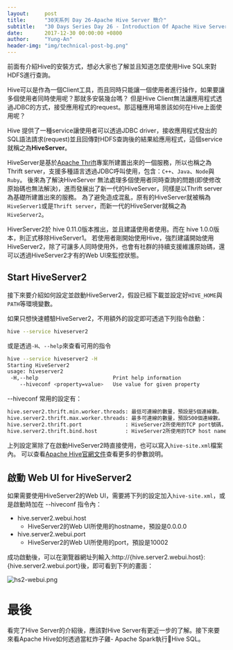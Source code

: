 ```yaml
---
layout:     post
title:      "30天系列 Day 26-Apache Hive Server 簡介"
subtitle:   "30 Days Series Day 26 - Introduction Of Apache Hive Server"
date:       2017-12-30 00:00:00 +0800
author:     "Yung-An"
header-img: "img/technical-post-bg.png"
---
```


前面有介紹Hive的安裝方式，想必大家也了解並且知道怎麼使用Hive SQL來對HDFS進行查詢。

Hive可以是作為一個Client工具，而且同時只能讓一個使用者進行操作，如果要讓多個使用者同時使用呢？那就多安裝幾台嗎？
但是Hive Client無法讓應用程式透過JDBC的方式，接受應用程式的request。那這種應用場景該如何在Hive上面使用呢？

Hive 提供了一種service讓使用者可以透過JDBC driver，接收應用程式發出的SQL語法請求(request)並且回傳對HDFS查詢後的結果給應用程式，這個service就稱之為**HiveServer**。 

HiveServer是基於[Apache Thrift][apache_thrift]專案所建置出來的一個服務，所以也稱之為Thrift server，支援多種語言透過JDBC呼叫使用，包含：`C++`、`Java`、`Node`與`Ruby`。
後來為了解決HiveServer 無法處理多個使用者同時查詢的問題(即使修改原始碼也無法解決)，進而發展出了新一代的HiveServer，同樣是以Thrift server為基礎所建置出來的服務。
為了避免造成混亂，原有的HiveServer就被稱為`HiveServer1`或是`Thrift server`，而新一代的HiveServer就稱之為`HiveServer2`。

HiverServer2於 hive 0.11.0版本推出，並且建議使用者使用。而在 hive 1.0.0版本，則正式移除HiveServer1。
若使用者剛開始使用Hive，強烈建議開始使用HiveServer2，除了可讓多人同時使用外，也會有社群的持續支援維護原始碼，還可以透過HiveServer2才有的Web UI來監控狀態。

## Start HiveServer2

接下來要介紹如何設定並啟動HiveServer2，假設已經下載並設定好`HIVE_HOME`與`PATH`等環境變數。

如果只想快速體驗HiveServer2，不用額外的設定即可透過下列指令啟動：

```bash
hive --service hiveserver2
```

或是透過`-H`、`--help`來查看可用的指令

```bash
hive --service hiveserver2 -H
Starting HiveServer2
usage: hiveserver2
 -H,--help                        Print help information
    --hiveconf <property=value>   Use value for given property
```

--hiveconf 常用的設定有：

```bash
hive.server2.thrift.min.worker.threads: 最低可連線的數量，預設是5個連線數。
hive.server2.thrift.max.worker.threads: 最多可連線的數量，預設500個連線數。
hive.server2.thrift.port              : HiveServer2所使用的TCP port號碼，預設是10000.
hive.server2.thrift.bind.host         : HiveServer2所使用的TCP host name，預設是localhost
```

上列設定黨除了在啟動HiveServer2時直接使用，也可以寫入`hive-site.xml`檔案內。
可以查看[Apache Hive官網文件][hiverserver2_config]查看更多的參數說明。

## 啟動 Web UI for HiveServer2

如果需要使用HiveServer2的Web UI，需要將下列的設定加入`hive-site.xml`，或是啟動時加在 --hiveconf 指令內：

* hive.server2.webui.host
  * HiveServer2的Web UI所使用的hostname，預設是0.0.0.0
* hive.server2.webui.port
  * HiveServer2的Web UI所使用的port，預設是10002

成功啟動後，可以在瀏覽器網址列輸入:http://{hive.server2.webui.host}:{hive.server2.webui.port}後，即可看到下列的畫面：

![hs2-webui.png](https://raw.githubusercontent.com/mathsigit/blog_page/gh-pages/img/30_days/hs2-webui.png)

# 最後

看完了Hive Server的介紹後，應該對Hive Server有更近一步的了解。接下來要來看Apache Hive如何透過當紅炸子雞- Apache Spark執行Hive SQL。

[apache_thrift]: http://thrift.apache.org/
[hiverserver2_config]: https://cwiki.apache.org/confluence/display/Hive/Configuration+Properties#ConfigurationProperties-HiveServer2